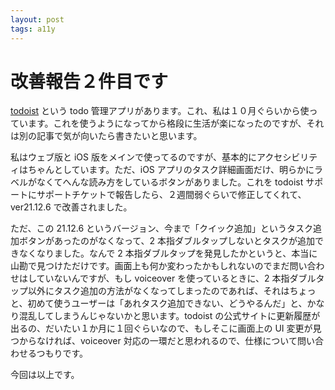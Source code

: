 ```yaml
---
layout: post
tags: a11y
---
```


# 改善報告２件目です

[todoist](https://todoist.com/) という todo 管理アプリがあります。これ、私は１０月ぐらいから使っています。これを使うようになってから格段に生活が楽になったのですが、それは別の記事で気が向いたら書きたいと思います。

私はウェブ版と iOS 版をメインで使ってるのですが、基本的にアクセシビリティはちゃんとしています。ただ、iOS アプリのタスク詳細画面だけ、明らかにラベルがなくてへんな読み方をしているボタンがありました。これを todoist サポートにサポートチケットで報告したら、２週間弱ぐらいで修正してくれて、ver21.12.6 で改善されました。

ただ、この 21.12.6 というバージョン、今まで「クイック追加」というタスク追加ボタンがあったのがなくなって、2 本指ダブルタップしないとタスクが追加できなくなりました。なんで 2 本指ダブルタップを発見したかというと、本当に山勘で見つけただけです。画面上も何か変わったかもしれないのでまだ問い合わせはしていないんですが、もし voiceover を使っているときに、2 本指ダブルタップ以外にタスク追加の方法がなくなってしまったのであれば、それはちょっと、初めて使うユーザーは「あれタスク追加できない、どうやるんだ」と、かなり混乱してしまうんじゃないかと思います。todoist の公式サイトに更新履歴が出るの、だいたい１か月に１回ぐらいなので、もしそこに画面上の UI 変更が見つからなければ、voiceover 対応の一環だと思われるので、仕様について問い合わせるつもりです。

今回は以上です。
